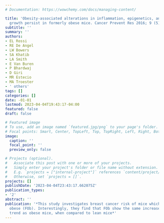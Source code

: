 ```yaml
---
# Documentation: https://wowchemy.com/docs/managing-content/

title: 'Obesity-associated alterations in inflammation, epigenetics, and mammary tumor
  growth persist in formerly obese mice. Cancer Prevent Res 2016; 9 (5): 339--48'
subtitle: ''
summary: ''
authors:
- EL Rossi
- RE De Angel
- LW Bowers
- SA Khatib
- LA Smith
- E Van Buren
- P Bhardwaj
- D Giri
- MR Estecio
- MA Troester
- ' others'
tags: []
categories: []
date: -01-01
lastmod: 2023-04-04T19:43:17-04:00
featured: false
draft: false

# Featured image
# To use, add an image named `featured.jpg/png` to your page's folder.
# Focal points: Smart, Center, TopLeft, Top, TopRight, Left, Right, BottomLeft, Bottom, BottomRight.
image:
  caption: ''
  focal_point: ''
  preview_only: false

# Projects (optional).
#   Associate this post with one or more of your projects.
#   Simply enter your project's folder or file name without extension.
#   E.g. `projects = ["internal-project"]` references `content/project/deep-learning/index.md`.
#   Otherwise, set `projects = []`.
projects: []
publishDate: '2023-04-04T23:43:17.662075Z'
publication_types:
- '2'
abstract: ''
publication: '*This study investigates breast cancer risk of mice which are formerly
  obese (FOb). Interestingly, they find that FOb show the same increased tumor growth
  trend as obese mice, when compared to lean mice*'
---
```

